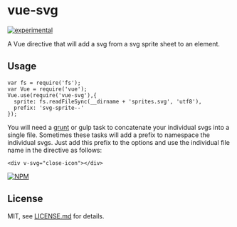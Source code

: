 # vue-svg

[![experimental](http://badges.github.io/stability-badges/dist/experimental.svg)](http://github.com/badges/stability-badges)

A Vue directive that will add a svg from a svg sprite sheet to an element.

## Usage


```
var fs = require('fs');
var Vue = require('vue');
Vue.use(require('vue-svg'),{
  sprite: fs.readFileSync(__dirname + 'sprites.svg', 'utf8'),
  prefix: 'svg-sprite--'
});
```

You will need a [grunt](https://www.npmjs.com/package/grunt-svg-sprite) or gulp task to concatenate your individual svgs into a single file. Sometimes these tasks will add a prefix to namespace the individual svgs. Just add this prefix to the options and use the individual file name in the directive as follows:
```
<div v-svg="close-icon"></div>
```

[![NPM](https://nodei.co/npm/vue-svg.png)](https://www.npmjs.com/package/vue-svg)

## License

MIT, see [LICENSE.md](http://github.com/Jam3/vue-svg/blob/master/LICENSE.md) for details.
